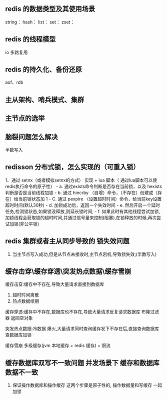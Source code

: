 ## redis 的数据类型及其使用场景
string：
hash：
list：
set：
zset：
## redis 的线程模型
io 多路复用

## redis 的持久化、备份还原
aof、rdb

## 主从架构、哨兵模式、集群

## 主节点的选举

## 脑裂问题怎么解决
半数写入

## redisson 分布式锁，怎么实现的（可重入锁）
1、通过 setnx（或者模拟setnx的方式） 实现 + lua 脚本（ 通过lua脚本可以使 redis执行命令的原子性）
    - a. 通过exists命令判断是否存在当前锁，以及 hexists 判断是否是当前线程加锁
    - b. 通过 hincrby （自增）命令，（不存在）创建或（存在）给当前锁状态加 1
    - C. 通过 pexpire （设置超时时间）命令，给当前key设置超时时间(默认30秒)
    - d. 加锁成功后，返回一个失效时间
    - e. 然后开启一个延时任务,检测锁状态,如果锁没释放,则延长锁时间;
    - f. 如果此时有其他线程尝试加锁, 加锁线程会获取锁的超时时间,并通过信号量来控制(阻塞),在锁释放的时候,再次尝试加锁(非公平锁)

## redis 集群或者主从同步导致的 锁失效问题
1. 当主节点写入成功,但是从节点未接收时,主节点宕机,导致锁失效;(半数写入)

## 缓存击穿\缓存穿透\突发热点数据\缓存雪崩
缓存击穿:缓存中不存在,导致大量请求直接到数据库
1. 超时时间离散
2. 热点数据续期

缓存穿透:缓存中不存在,数据库也不存在,导致大量请求反复请求数据库
布隆过滤器
返回空对象

突发热点数据:冷数据 爆火,大量请求同时查询缓存发下不存在后,直接查询数据库
查数据库加锁

缓存雪崩
多级缓存(jvm 本地缓存 + redis 缓存) + 限流

## 缓存数据库双写不一致问题  并发场景下 缓存和数据库数据不一致
1. 保证操作数据库和操作缓存 这两个步骤是原子性的,  操作数据量和写缓存 一起加锁